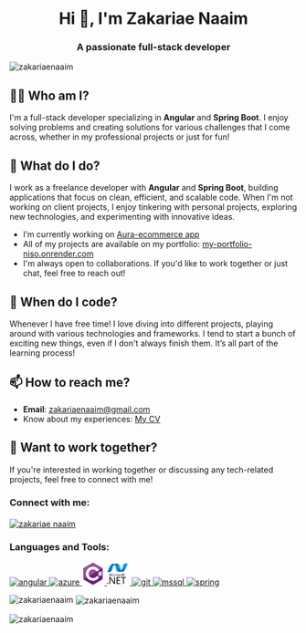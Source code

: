 <h1 align="center">Hi 👋, I'm Zakariae Naaim</h1>
<h3 align="center">A passionate full-stack developer</h3>

<p align="left"> 
  <img src="https://komarev.com/ghpvc/?username=zakariaenaaim&label=Profile%20views&color=0e75b6&style=flat" alt="zakariaenaaim" /> 
</p>

## 👨‍💻 Who am I?

I'm a full-stack developer specializing in **Angular** and **Spring Boot**. I enjoy solving problems and creating solutions for various challenges that I come across, whether in my professional projects or just for fun!

## 🔭 What do I do?

I work as a freelance developer with **Angular** and **Spring Boot**, building applications that focus on clean, efficient, and scalable code. When I'm not working on client projects, I enjoy tinkering with personal projects, exploring new technologies, and experimenting with innovative ideas.

- I’m currently working on [Aura-ecommerce app](https://github.com/ZakariaeNaaim/aura-ecommerce)
- All of my projects are available on my portfolio: [my-portfolio-niso.onrender.com](https://my-portfolio-niso.onrender.com/)
- I'm always open to collaborations. If you'd like to work together or just chat, feel free to reach out!

## 🌱 When do I code?

Whenever I have free time! I love diving into different projects, playing around with various technologies and frameworks. I tend to start a bunch of exciting new things, even if I don't always finish them. It’s all part of the learning process!

## 📫 How to reach me?

- **Email**: zakariaenaaim@gmail.com
- Know about my experiences: [My CV](https://drive.google.com/file/d/1EIl3kv321Zz1XREJZhOG4XEiVSwxr2pu/view?usp=sharing)

## 💼 Want to work together?

If you're interested in working together or discussing any tech-related projects, feel free to connect with me!

<h3 align="left">Connect with me:</h3>
<p align="left">
<a href="https://linkedin.com/in/zakariae-naaim" target="blank"><img align="center" src="https://raw.githubusercontent.com/rahuldkjain/github-profile-readme-generator/master/src/images/icons/Social/linked-in-alt.svg" alt="zakariae naaim" height="30" width="40" /></a>
</p>

<h3 align="left">Languages and Tools:</h3>
<p align="left"> 
  <a href="https://angular.io" target="_blank" rel="noreferrer"> 
    <img src="https://angular.io/assets/images/logos/angular/angular.svg" alt="angular" width="40" height="40"/> 
  </a> 
  <a href="https://azure.microsoft.com/en-in/" target="_blank" rel="noreferrer"> 
    <img src="https://www.vectorlogo.zone/logos/microsoft_azure/microsoft_azure-icon.svg" alt="azure" width="40" height="40"/> 
  </a> 
  <a href="https://www.w3schools.com/cs/" target="_blank" rel="noreferrer"> 
    <img src="https://raw.githubusercontent.com/devicons/devicon/master/icons/csharp/csharp-original.svg" alt="csharp" width="40" height="40"/> 
  </a>
  <a href="https://dotnet.microsoft.com/" target="_blank" rel="noreferrer"> 
    <img src="https://raw.githubusercontent.com/devicons/devicon/master/icons/dot-net/dot-net-original-wordmark.svg" alt="dotnet" width="40" height="40"/> 
  </a> 
  <a href="https://git-scm.com/" target="_blank" rel="noreferrer"> 
    <img src="https://www.vectorlogo.zone/logos/git-scm/git-scm-icon.svg" alt="git" width="40" height="40"/> 
  </a> 
  <a href="https://www.microsoft.com/en-us/sql-server" target="_blank" rel="noreferrer"> 
    <img src="https://www.svgrepo.com/show/303229/microsoft-sql-server-logo.svg" alt="mssql" width="40" height="40"/> 
  </a> 
  <a href="https://spring.io/" target="_blank" rel="noreferrer"> 
    <img src="https://www.vectorlogo.zone/logos/springio/springio-icon.svg" alt="spring" width="40" height="40"/> 
  </a> 
  <!-- Add more icons as needed -->
</p>

<p><img align="left" src="https://github-readme-stats.vercel.app/api/top-langs?username=zakariaenaaim&show_icons=true&locale=en&layout=compact" alt="zakariaenaaim" /></p>

<p>&nbsp;<img align="center" src="https://github-readme-stats.vercel.app/api?username=zakariaenaaim&show_icons=true&locale=en" alt="zakariaenaaim" /></p>

<p><img align="center" src="https://github-readme-streak-stats.herokuapp.com/?user=zakariaenaaim&" alt="zakariaenaaim" /></p>

